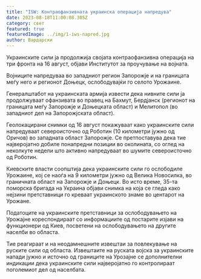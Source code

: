 ```yaml
---
title: "ISW: Контраофанзивната украинска операција напредува"
date: 2023-08-18T11:00:08.305Z
category: свет
featured: true
featuredImage: ../img/1-iws-napred.jpg
author: Вардарски
---
```

Украинските сили ја продолжија својата контраофанзивна операција на три фронта на 16 август, објави Институтот за проучување на војната.

Војниците напредуваа во западниот регион Запорожје и на границата меѓу него и регионот Доњецк, ослободувајќи го селото Урожаине.

Генералштабот на украинската армија извести дека нивните сили ја продолжуваат офанзивата во правец на Бахмут, Бердјанск (регионот на границата меѓу Запорожје и Доњецката област) и Мелитопол (во западниот дел на Запорожјската област).

Геолокацирани снимки од 16 август покажуваат како украинските сили напредуваат североисточно од Роботин (10 километри јужно од Оричов) во западната област Запорожје. Се претпоставува дека тие најверојатно добиле понапредни позиции во околината, со оглед на неколкуте недели што активно напредуваат во шумите североисточно од Роботин.

Киевските власти соопштија дека украинските сили го ослободиле Урожаине, кој се наоѓа на 9 километри јужно од Велика Новосилка, во граничната област на Запорожје и Доњецк. Во исто време, 35-та поморска бригада на Украина објави снимка на која се гледа како нејзини претставници го креваат украинското знаме во центарот на Урожане.

Податоците на украинските претставници за ослободувањето на Урожајне кореспондираат со информациите од постарите изјави на функционери од Киев, посветени на ослободувањето на другите населби во областа.

Тие реагираат и на неодамнешните извештаи за повлекување на руските сили од областа. Извештаите на руската војска за украинските напади јужно и источно од границите на Урозајне се дополнителни индикации дека украинските сили најверојатно го контролираат поголемиот дел од населбата.